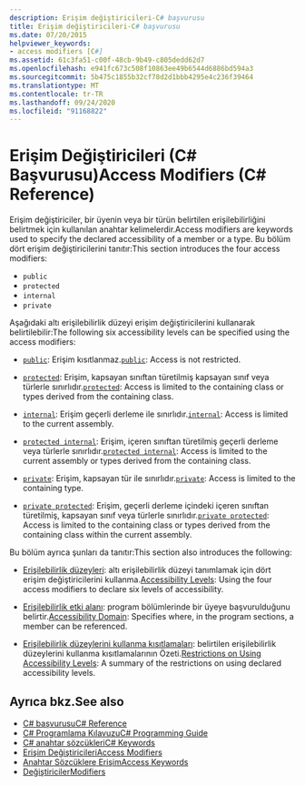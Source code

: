 ```yaml
---
description: Erişim değiştiricileri-C# başvurusu
title: Erişim değiştiricileri-C# başvurusu
ms.date: 07/20/2015
helpviewer_keywords:
- access modifiers [C#]
ms.assetid: 61c3fa51-c00f-48cb-9b49-c805dedd62d7
ms.openlocfilehash: e941fc673c508f10863ee49b6544d6886bd594a3
ms.sourcegitcommit: 5b475c1855b32cf78d2d1bbb4295e4c236f39464
ms.translationtype: MT
ms.contentlocale: tr-TR
ms.lasthandoff: 09/24/2020
ms.locfileid: "91168822"
---
```

# <a name="access-modifiers-c-reference"></a><span data-ttu-id="1f458-103">Erişim Değiştiricileri (C# Başvurusu)</span><span class="sxs-lookup"><span data-stu-id="1f458-103">Access Modifiers (C# Reference)</span></span>

<span data-ttu-id="1f458-104">Erişim değiştiriciler, bir üyenin veya bir türün belirtilen erişilebilirliğini belirtmek için kullanılan anahtar kelimelerdir.</span><span class="sxs-lookup"><span data-stu-id="1f458-104">Access modifiers are keywords used to specify the declared accessibility of a member or a type.</span></span> <span data-ttu-id="1f458-105">Bu bölüm dört erişim değiştiricilerini tanıtır:</span><span class="sxs-lookup"><span data-stu-id="1f458-105">This section introduces the four access modifiers:</span></span>  
  
- `public`
- `protected`
- `internal`
- `private`
  
 <span data-ttu-id="1f458-106">Aşağıdaki altı erişilebilirlik düzeyi erişim değiştiricilerini kullanarak belirtilebilir:</span><span class="sxs-lookup"><span data-stu-id="1f458-106">The following six accessibility levels can be specified using the access modifiers:</span></span>  
  
- <span data-ttu-id="1f458-107">[`public`](public.md): Erişim kısıtlanmaz.</span><span class="sxs-lookup"><span data-stu-id="1f458-107">[`public`](public.md): Access is not restricted.</span></span>  
  
- <span data-ttu-id="1f458-108">[`protected`](protected.md): Erişim, kapsayan sınıftan türetilmiş kapsayan sınıf veya türlerle sınırlıdır.</span><span class="sxs-lookup"><span data-stu-id="1f458-108">[`protected`](protected.md): Access is limited to the containing class or types derived from the containing class.</span></span>  
  
- <span data-ttu-id="1f458-109">[`internal`](internal.md): Erişim geçerli derleme ile sınırlıdır.</span><span class="sxs-lookup"><span data-stu-id="1f458-109">[`internal`](internal.md): Access is limited to the current assembly.</span></span>  
  
- <span data-ttu-id="1f458-110">[`protected internal`](protected-internal.md): Erişim, içeren sınıftan türetilmiş geçerli derleme veya türlerle sınırlıdır.</span><span class="sxs-lookup"><span data-stu-id="1f458-110">[`protected internal`](protected-internal.md): Access is limited to the current assembly or types derived from the containing class.</span></span>  
  
- <span data-ttu-id="1f458-111">[`private`](private.md): Erişim, kapsayan tür ile sınırlıdır.</span><span class="sxs-lookup"><span data-stu-id="1f458-111">[`private`](private.md): Access is limited to the containing type.</span></span>  

- <span data-ttu-id="1f458-112">[`private protected`](private-protected.md): Erişim, geçerli derleme içindeki içeren sınıftan türetilmiş, kapsayan sınıf veya türlerle sınırlıdır.</span><span class="sxs-lookup"><span data-stu-id="1f458-112">[`private protected`](private-protected.md): Access is limited to the containing class or types derived from the containing class within the current assembly.</span></span>  
  
 <span data-ttu-id="1f458-113">Bu bölüm ayrıca şunları da tanıtır:</span><span class="sxs-lookup"><span data-stu-id="1f458-113">This section also introduces the following:</span></span>  
  
- <span data-ttu-id="1f458-114">[Erişilebilirlik düzeyleri](./accessibility-levels.md): altı erişilebilirlik düzeyi tanımlamak için dört erişim değiştiricilerini kullanma.</span><span class="sxs-lookup"><span data-stu-id="1f458-114">[Accessibility Levels](./accessibility-levels.md): Using the four access modifiers to declare six levels of accessibility.</span></span>  
  
- <span data-ttu-id="1f458-115">[Erişilebilirlik etki alanı](./accessibility-domain.md): program bölümlerinde bir üyeye başvurulduğunu belirtir.</span><span class="sxs-lookup"><span data-stu-id="1f458-115">[Accessibility Domain](./accessibility-domain.md): Specifies where, in the program sections, a member can be referenced.</span></span>  
  
- <span data-ttu-id="1f458-116">[Erişilebilirlik düzeylerini kullanma kısıtlamaları](./restrictions-on-using-accessibility-levels.md): belirtilen erişilebilirlik düzeylerini kullanma kısıtlamalarının Özeti.</span><span class="sxs-lookup"><span data-stu-id="1f458-116">[Restrictions on Using Accessibility Levels](./restrictions-on-using-accessibility-levels.md): A summary of the restrictions on using declared accessibility levels.</span></span>  
  
## <a name="see-also"></a><span data-ttu-id="1f458-117">Ayrıca bkz.</span><span class="sxs-lookup"><span data-stu-id="1f458-117">See also</span></span>

- [<span data-ttu-id="1f458-118">C# başvurusu</span><span class="sxs-lookup"><span data-stu-id="1f458-118">C# Reference</span></span>](../index.md)
- [<span data-ttu-id="1f458-119">C# Programlama Kılavuzu</span><span class="sxs-lookup"><span data-stu-id="1f458-119">C# Programming Guide</span></span>](../../programming-guide/index.md)
- [<span data-ttu-id="1f458-120">C# anahtar sözcükleri</span><span class="sxs-lookup"><span data-stu-id="1f458-120">C# Keywords</span></span>](./index.md)
- [<span data-ttu-id="1f458-121">Erişim Değiştiricileri</span><span class="sxs-lookup"><span data-stu-id="1f458-121">Access Modifiers</span></span>](../../programming-guide/classes-and-structs/access-modifiers.md)
- [<span data-ttu-id="1f458-122">Anahtar Sözcüklere Erişim</span><span class="sxs-lookup"><span data-stu-id="1f458-122">Access Keywords</span></span>](base.md)
- [<span data-ttu-id="1f458-123">Değiştiriciler</span><span class="sxs-lookup"><span data-stu-id="1f458-123">Modifiers</span></span>](index.md)
